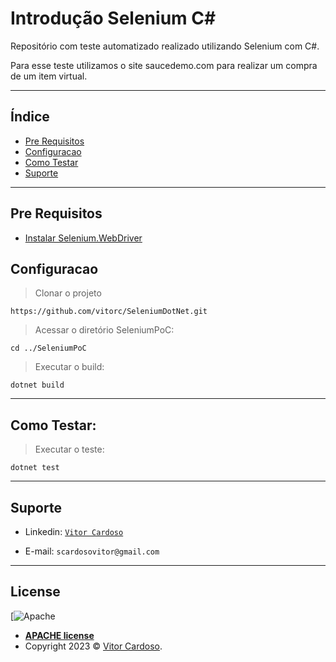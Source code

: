 # Introdução Selenium C#

Repositório com teste automatizado realizado utilizando Selenium com C#.

Para esse teste utilizamos o site saucedemo.com para realizar um compra de um item virtual.

---

## Índice

- [Pre Requisitos](#pre-requisitos)
- [Configuracao](#configuracao)
- [Como Testar](#como-testar)
- [Suporte](#suporte)

---

## Pre Requisitos

- [Instalar Selenium.WebDriver](https://www.nuget.org/packages/Selenium.WebDriver)

## Configuracao

> Clonar o projeto

`https://github.com/vitorc/SeleniumDotNet.git`

>Acessar o diretório SeleniumPoC:

`cd ../SeleniumPoC`

> Executar o build:

`dotnet build`

---

## Como Testar:

> Executar o teste:

`dotnet test`

---

## Suporte

- Linkedin: <a href="https://www.linkedin.com/in/vitor-cardoso-" target="_blank">`Vitor Cardoso`</a>

- E-mail: `scardosovitor@gmail.com`

---

## License

[![Apache](https://img.shields.io/badge/apache-%23D42029.svg?style=for-the-badge&logo=apache&logoColor=white)

- **[APACHE license](https://www.apache.org/licenses/LICENSE-2.0)**
- Copyright 2023 © <a href="https://www.linkedin.com/in/vitor-cardoso-" target="_blank">Vitor Cardoso</a>.

